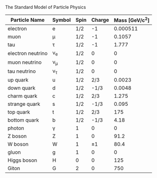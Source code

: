 The Standard Model of Particle Physics

| Particle Name | Symbol | Spin | Charge | Mass [GeV/c<sup>2</sup>] |
| ------------- | ------ | ---- | ------ | ------------------------ |
| electron      | e      | 1/2  | -1     | 0.000511                 |
| muon          | μ     | 1/2  | -1     | 0.1057                   |
| tau           | τ    | 1/2  | -1     | 1.777                    |
| electron neutrino | ν<sub>e</sub> | 1/2 | 0 | 0                   |
| muon neutrino     | ν<sub>μ</sub> | 1/2 | 0 | 0                   |
| tau neutrino      | ν<sub>τ</sub> | 1/2 | 0 | 0                   |
| up quark      | u      | 1/2  | 2/3    | 0.0023                  |
| down quark    | d      | 1/2  | -1/3   | 0.0048                  |
| charm quark   | c      | 1/2  | 2/3    | 1.275                   |
| strange quark | s      | 1/2  | -1/3   | 0.095                   |
| top quark     | t      | 1/2  | 2/3    | 175                     |
| bottom quark  | b      | 1/2  | -1/3   | 4.18                    |
| photon        | γ      | 1    | 0     | 0                       |
| Z boson       | Z      | 1    | 0      | 91.2                    |
| W boson       | W      | 1    | ±1    | 80.4                    |
| gluon         | g      | 1    | 0      | 0                       |
| Higgs boson   | H      | 0    | 0      | 125                     |
|Giton          | G      | 2    | 0      | 750                     |
